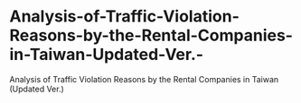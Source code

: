 # Analysis-of-Traffic-Violation-Reasons-by-the-Rental-Companies-in-Taiwan-Updated-Ver.-
Analysis of Traffic Violation Reasons by the  Rental Companies in Taiwan (Updated Ver.)
